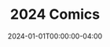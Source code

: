 ---
title: "2024 Comics"
type: "manual-list"
date: 2024-01-01T00:00:00-04:00
draft: false
is_subpage: true
exclude_from_nav: true
nav_category: "grafald_years"
show_dates: true
manual_links:
    - projects/grafald/comics/bonus_64.md
---